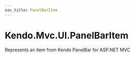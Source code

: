 ```yaml
---
nav_title: PanelBarItem
---
```


# Kendo.Mvc.UI.PanelBarItem

Represents an item from Kendo PanelBar for ASP.NET MVC